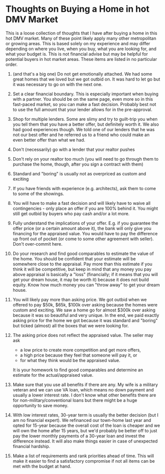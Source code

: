 # Thoughts on Buying a Home in hot DMV Market

This is a loose collection of thoughts that I have after buying a home in this hot DMV market. Many of these point likely apply many other metropolitan or growing areas. This is based solely on my experience and may differ depending on where you live, when you buy, what you are looking for, and what your budget is. This is not financial advise but may be helpful for potential buyers in hot market areas. These items are listed in no particular order.

 1. (and that's a big one) Do not get emotionally attached. We had some great homes that we loved but we got outbid on. It was hard to let go but it was necessary to go on with the next one.
 2. Set a clear financial boundary. This is especially important when buying with a partner. You should be on the same page, even more so in this fast-paced market, so you can make a fast decision. Probably best not to use the full amount that your lender allows for in the pre-approval.
 3. Shop for multiple lenders. Some are slimy and try to guilt-trip you when you tell them that you have a better offer, but definitely worth it. We also had good experiences though. We told one of our lenders that he was not our best offer and he referred us to a friend who could make an even better offer than what we had.
 4. Don't (necessarily) go with a lender that your realtor pushes
 5. Don't rely on your realtor too much (you will need to go through them to purchase the home, though, after you sign a contract with them)
 6. Standard and "boring" is usually not as overpriced as custom and exciting
 7. If you have friends with experience (e.g. architects), ask them to come to some of the showings.
 8. You will have to make a fast decision and will likely have to waive all contingencies - only place an offer if you are 100% behind it. You might still get outbid by buyers who pay cash and/or a lot more.
 9. Fully understand the implications of your offer. E.g. if you guarantee the offer price (or a certain amount above it), the bank will only give you financing for the appraised value. You would have to pay the difference up front out of pocket (or come to some other agreement with seller). Don't over-commit here.
 10. Do your research and find good comparables to estimate the value of the home. You should be confident that your estimate will be somewhere close to the appraisal. Pay more than this estimate if you think it will be competitive, but keep in mind that any money you pay above appraisal is basically a "loss" (financially; if it means that you will get your dream house, it may be worth it) because it does not build equity. Know how much money you can "throw away" to get your dream house.
 11. You will likely pay more than asking price. We got outbid when we offered to pay $50k, $65k, $100k over asking because the homes were custom and exciting. We saw a home go for almost $300k over asking because it was so beautiful and very unique. In the end, we paid exactly asking price for the home we got because it was standard and "boring" but ticked (almost) all the boxes that we were looking for.
 12. The asking price does not reflect the appraised value. The seller may ask 
       - a low price to create more competition and get more offers, 
       - a high price because they feel that someone will pay it, or 
       - for what they think would be the appraised value. 

     It is your homework to find good comparables and determine an estimate for the actual/appraised value.
 13. Make sure that you use all benefits if there are any. My wife is a military veteran and we can use VA loan, which means no down payment and usually a lower interest rate. I don't know what other benefits there are for non-military/conventional loans but there might be a huge opportunity to save money.
 14. With low interest rates, 30-year term is usually the better decision (but I am no financial expert). We refinanced our town-home last year and opted for 15-year because the overall cost of the loan is cheaper and we will own the home after 15 years, but we'd probably be better off to just pay the lower monthly payments of a 30-year loan and invest the difference instead. It will also make things easier in case of unexpected financial hardship.
 15. Make a list of requirements and rank priorities ahead of time. This will make it easier to find a satisfactory compromise if not all items can be met with the budget at hand.
